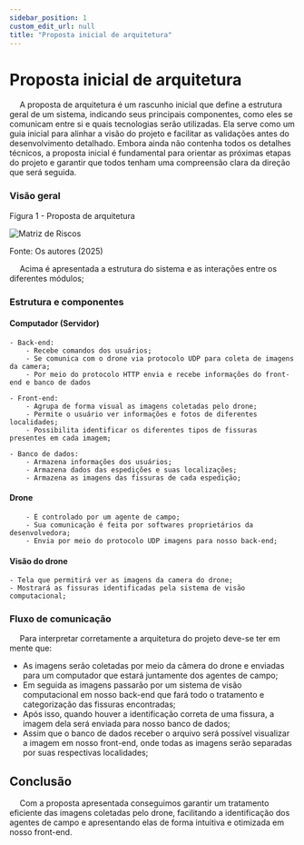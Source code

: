 ```yaml
---
sidebar_position: 1
custom_edit_url: null
title: "Proposta inicial de arquitetura"
---
```


# Proposta inicial de arquitetura
&emsp; A proposta de arquitetura é um rascunho inicial que define a estrutura geral de um sistema, indicando seus principais componentes, como eles se comunicam entre si e quais tecnologias serão utilizadas. Ela serve como um guia inicial para alinhar a visão do projeto e facilitar as validações antes do desenvolvimento detalhado. Embora ainda não contenha todos os detalhes técnicos, a proposta inicial é fundamental para orientar as próximas etapas do projeto e garantir que todos tenham uma compreensão clara da direção que será seguida.

### Visão geral

<p style={{textAlign: 'center'}}>Figura 1 - Proposta de arquitetura</p>
<div style={{margin: 25}}>
    <div style={{textAlign: 'center'}}>
        <img src={require("../../../../static/img/arquitetura.png").default} style={{width: 800}} alt="Matriz de Riscos" />
        <br/>
    </div>
</div>
<p style={{textAlign: 'center'}}>Fonte: Os autores (2025)</p>

&emsp; Acima é apresentada a estrutura do sistema e as interações entre os diferentes módulos;

### Estrutura e componentes

#### Computador (Servidor)

    - Back-end:
        - Recebe comandos dos usuários;
        - Se comunica com o drone via protocolo UDP para coleta de imagens da camera;
        - Por meio do protocolo HTTP envia e recebe informações do front-end e banco de dados
    
    - Front-end:
        - Agrupa de forma visual as imagens coletadas pelo drone;
        - Permite o usuário ver informações e fotos de diferentes localidades;
        - Possibilita identificar os diferentes tipos de fissuras presentes em cada imagem;
    
    - Banco de dados:
        - Armazena informações dos usuários;
        - Armazena dados das espedições e suas localizações;
        - Armazena as imagens das fissuras de cada espedição;
    
#### Drone
        - É controlado por um agente de campo;
        - Sua comunicação é feita por softwares proprietários da desenvolvedora;
        - Envia por meio do protocolo UDP imagens para nosso back-end;

#### Visão do drone
    - Tela que permitirá ver as imagens da camera do drone;
    - Mostrará as fissuras identificadas pela sistema de visão computacional;

### Fluxo de comunicação

&emsp; Para interpretar corretamente a arquitetura do projeto deve-se ter em mente que:

- As imagens serão coletadas por meio da câmera do drone e enviadas para um computador que estará juntamente dos agentes de campo;
- Em seguida as imagens passarão por um sistema de visão computacional em nosso back-end que fará todo o tratamento e categorização das fissuras encontradas;
- Após isso, quando houver a identificação correta de uma fissura, a imagem dela será enviada para nosso banco de dados;
- Assim que o banco de dados receber o arquivo será possível visualizar a imagem em nosso front-end, onde todas as imagens serão separadas por suas respectivas localidades;

## Conclusão

&emsp; Com a proposta apresentada conseguimos garantir um tratamento eficiente das imagens coletadas pelo drone, facilitando a identificação dos agentes de campo e apresentando elas de forma intuitiva e otimizada em nosso front-end.